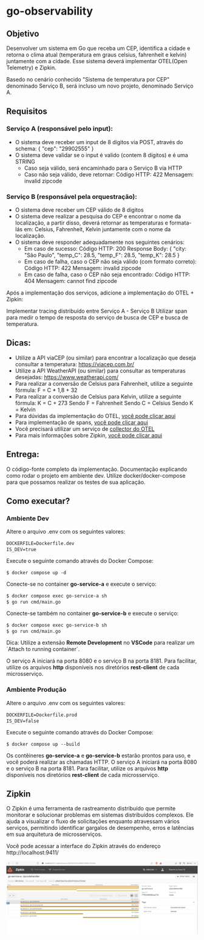 # go-observability

## Objetivo
Desenvolver um sistema em Go que receba um CEP, identifica a cidade e retorna o clima atual (temperatura em graus celsius, fahrenheit e kelvin) juntamente com a cidade. Esse sistema deverá implementar OTEL(Open Telemetry) e Zipkin.

Basedo no cenário conhecido "Sistema de temperatura por CEP" denominado Serviço B, será incluso um novo projeto, denominado Serviço A.

## Requisitos

### Serviço A (responsável pelo input):

- O sistema deve receber um input de 8 dígitos via POST, através do schema:  { "cep": "29902555" }
- O sistema deve validar se o input é valido (contem 8 dígitos) e é uma STRING
    - Caso seja válido, será encaminhado para o Serviço B via HTTP
    - Caso não seja válido, deve retornar:
        Código HTTP: 422
        Mensagem: invalid zipcode

### Serviço B (responsável pela orquestração):

- O sistema deve receber um CEP válido de 8 digitos
- O sistema deve realizar a pesquisa do CEP e encontrar o nome da localização, a partir disso, deverá retornar as temperaturas e formata-lás em: Celsius, Fahrenheit, Kelvin juntamente com o nome da localização.
- O sistema deve responder adequadamente nos seguintes cenários:
    - Em caso de sucesso:
        Código HTTP: 200
        Response Body: { "city: "São Paulo", "temp_C": 28.5, "temp_F": 28.5, "temp_K": 28.5 }
    - Em caso de falha, caso o CEP não seja válido (com formato correto):
        Código HTTP: 422
        Mensagem: invalid zipcode
    - ​Em caso de falha, caso o CEP não seja encontrado:
        Código HTTP: 404
        Mensagem: cannot find zipcode

Após a implementação dos serviços, adicione a implementação do OTEL + Zipkin:

Implementar tracing distribuído entre Serviço A - Serviço B
Utilizar span para medir o tempo de resposta do serviço de busca de CEP e busca de temperatura.

## Dicas:

- Utilize a API viaCEP (ou similar) para encontrar a localização que deseja consultar a temperatura: https://viacep.com.br/
- Utilize a API WeatherAPI (ou similar) para consultar as temperaturas desejadas: https://www.weatherapi.com/
- Para realizar a conversão de Celsius para Fahrenheit, utilize a seguinte fórmula: F = C * 1,8 + 32
- Para realizar a conversão de Celsius para Kelvin, utilize a seguinte fórmula: K = C + 273
Sendo F = Fahrenheit
Sendo C = Celsius
Sendo K = Kelvin
- Para dúvidas da implementação do OTEL, [você pode clicar aqui](https://opentelemetry.io/docs/languages/go/getting-started/)
- Para implementação de spans, [você pode clicar aqui](https://opentelemetry.io/docs/languages/go/instrumentation/#creating-spans)
- Você precisará utilizar um serviço de [collector do OTEL](https://opentelemetry.io/docs/collector/quick-start/)
- Para mais informações sobre Zipkin, [você pode clicar aqui](https://zipkin.io/)

## Entrega:

O código-fonte completo da implementação.
Documentação explicando como rodar o projeto em ambiente dev.
Utilize docker/docker-compose para que possamos realizar os testes de sua aplicação.


## Como executar?

### Ambiente Dev
Altere o arquivo .env com os seguintes valores:

```
DOCKERFILE=Dockerfile.dev
IS_DEV=true
```

Execute o seguinte comando através do Docker Compose:

```shell
$ docker compose up -d
```

Conecte-se no container **go-service-a** e execute o serviço:

```shell
$ docker compose exec go-service-a sh
$ go run cmd/main.go
```

Conecte-se também no container **go-service-b** e execute o serviço:

```shell
$ docker compose exec go-service-b sh
$ go run cmd/main.go
```

Dica: Utilize a extensão **Remote Development** no **VSCode** para realizar um ´Attach to running container´.

O serviço A iniciará na porta 8080 e o serviço B na porta 8181.
Para facilitar, utilize os arquivos **http** disponíveis nos diretórios **rest-client** de cada microsserviço.

### Ambiente Produção
Altere o arquivo .env com os seguintes valores:

```
DOCKERFILE=Dockerfile.prod
IS_DEV=false
```

Execute o seguinte comando através do Docker Compose:

```shell
$ docker compose up --build
```

Os contêineres **go-service-a** e **go-service-b** estarão prontos para uso, e você poderá realizar as chamadas HTTP.
O serviço A iniciará na porta 8080 e o serviço B na porta 8181.
Para facilitar, utilize os arquivos **http** disponíveis nos diretórios **rest-client** de cada microsserviço.

## Zipkin

O Zipkin é uma ferramenta de rastreamento distribuído que permite monitorar e solucionar problemas em sistemas distribuídos complexos. Ele ajuda a visualizar o fluxo de solicitações enquanto atravessam vários serviços, permitindo identificar gargalos de desempenho, erros e latências em sua arquitetura de microsserviços.

Você pode acessar a interface do Zipkin através do endereço http://localhost:9411/

![Exemplo de rastreio](trace-example.png)